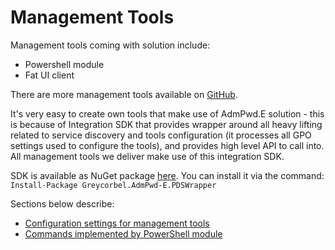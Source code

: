 ﻿# Management Tools
Management tools coming with solution include:
* Powershell module
* Fat UI client

There are more management tools available on [GitHub](https://github.com/GreyCorbel/admpwd-e/tree/master/Clients).

It's very easy to create own tools that make use of AdmPwd.E solution - this is because of Integration SDK that provides wrapper around all heavy lifting related to service discovery and tools configuration (it processes all GPO settings used to configure the tools), and provides high level API to call into. All management tools we deliver make use of this integration SDK.

SDK is available as NuGet package [here](https://www.nuget.org/packages/Greycorbel.AdmPwd-E.PDSWrapper/). You can install it via the command: `Install-Package Greycorbel.AdmPwd-E.PDSWrapper`

Sections below describe:
* [Configuration settings for management tools](./Management-Tools/Configuration.md)
* [Commands implemented by PowerShell module](./Management-Tools/PowerShell-Module.md)
